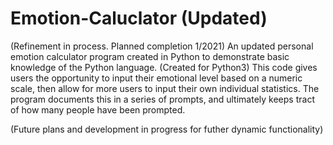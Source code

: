# Emotion-Caluclator (Updated)
(Refinement in process. Planned completion 1/2021)
An updated personal emotion calculator program created in Python to demonstrate basic knowledge of the Python language. (Created for Python3) 
This code gives users the opportunity to input their emotional level based on a numeric scale, then allow for more users to input their own individual statistics. The program documents this in a series of prompts, and ultimately keeps tract of how many people have been prompted.

(Future plans and development in progress for futher dynamic functionality)
